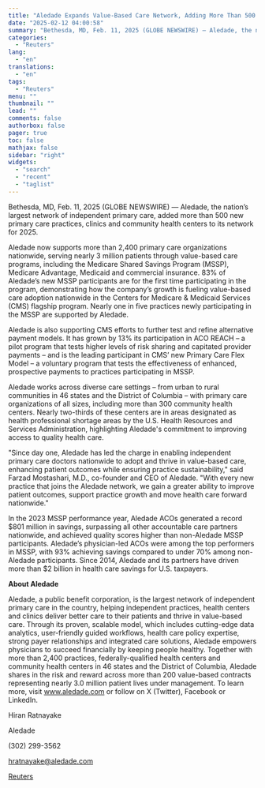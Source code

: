```yaml
---
title: "Aledade Expands Value-Based Care Network, Adding More Than 500 Practices for 2025"
date: "2025-02-12 04:00:58"
summary: "Bethesda, MD, Feb. 11, 2025 (GLOBE NEWSWIRE) — Aledade, the nation’s largest network of independent primary care, added more than 500 new primary care practices, clinics and community health centers to its network for 2025.Aledade now supports more than 2,400 primary care organizations nationwide, serving nearly 3 million patients through..."
categories:
  - "Reuters"
lang:
  - "en"
translations:
  - "en"
tags:
  - "Reuters"
menu: ""
thumbnail: ""
lead: ""
comments: false
authorbox: false
pager: true
toc: false
mathjax: false
sidebar: "right"
widgets:
  - "search"
  - "recent"
  - "taglist"
---
```


Bethesda, MD, Feb. 11, 2025 (GLOBE NEWSWIRE) — Aledade, the nation’s largest network of independent primary care, added more than 500 new primary care practices, clinics and community health centers to its network for 2025.

Aledade now supports more than 2,400 primary care organizations nationwide, serving nearly 3 million patients through value-based care programs, including the Medicare Shared Savings Program (MSSP), Medicare Advantage, Medicaid and commercial insurance. 83% of Aledade’s new MSSP participants are for the first time participating in the program, demonstrating how the company’s growth is fueling value-based care adoption nationwide in the Centers for Medicare & Medicaid Services (CMS) flagship program. Nearly one in five practices newly participating in the MSSP are supported by Aledade.

Aledade is also supporting CMS efforts to further test and refine alternative payment models. It has grown by 13% its participation in ACO REACH – a pilot program that tests higher levels of risk sharing and capitated provider payments – and is the leading participant in CMS’ new Primary Care Flex Model – a voluntary program that tests the effectiveness of enhanced, prospective payments to practices participating in MSSP.

Aledade works across diverse care settings – from urban to rural communities in 46 states and the District of Columbia – with primary care organizations of all sizes, including more than 300 community health centers. Nearly two-thirds of these centers are in areas designated as health professional shortage areas by the U.S. Health Resources and Services Administration, highlighting Aledade's commitment to improving access to quality health care.

"Since day one, Aledade has led the charge in enabling independent primary care doctors nationwide to adopt and thrive in value-based care, enhancing patient outcomes while ensuring practice sustainability," said Farzad Mostashari, M.D., co-founder and CEO of Aledade. "With every new practice that joins the Aledade network, we gain a greater ability to improve patient outcomes, support practice growth and move health care forward nationwide."

In the 2023 MSSP performance year, Aledade ACOs generated a record $801 million in savings, surpassing all other accountable care partners nationwide, and achieved quality scores higher than non-Aledade MSSP participants. Aledade’s physician-led ACOs were among the top performers in MSSP, with 93% achieving savings compared to under 70% among non-Aledade participants. Since 2014, Aledade and its partners have driven more than $2 billion in health care savings for U.S. taxpayers.

**About Aledade**

Aledade, a public benefit corporation, is the largest network of independent primary care in the country, helping independent practices, health centers and clinics deliver better care to their patients and thrive in value-based care. Through its proven, scalable model, which includes cutting-edge data analytics, user-friendly guided workflows, health care policy expertise, strong payer relationships and integrated care solutions, Aledade empowers physicians to succeed financially by keeping people healthy. Together with more than 2,400 practices, federally-qualified health centers and community health centers in 46 states and the District of Columbia, Aledade shares in the risk and reward across more than 200 value-based contracts representing nearly 3.0 million patient lives under management. To learn more, visit www.aledade.com or follow on X (Twitter), Facebook or LinkedIn.

Hiran Ratnayake

Aledade

(302) 299-3562

hratnayake@aledade.com

[Reuters](https://www.tradingview.com/news/reuters.com,2025-02-11:newsml_GNX2BPLHN:0-aledade-expands-value-based-care-network-adding-more-than-500-practices-for-2025/)
